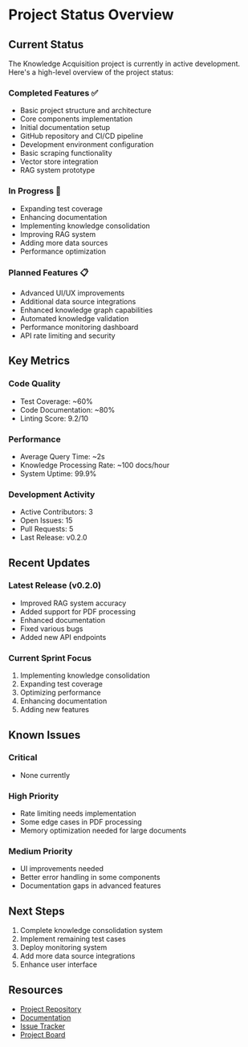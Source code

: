 # Project Status Overview

## Current Status

The Knowledge Acquisition project is currently in active development. Here's a high-level overview of the project status:

### Completed Features ✅

- Basic project structure and architecture
- Core components implementation
- Initial documentation setup
- GitHub repository and CI/CD pipeline
- Development environment configuration
- Basic scraping functionality
- Vector store integration
- RAG system prototype

### In Progress 🚧

- Expanding test coverage
- Enhancing documentation
- Implementing knowledge consolidation
- Improving RAG system
- Adding more data sources
- Performance optimization

### Planned Features 📋

- Advanced UI/UX improvements
- Additional data source integrations
- Enhanced knowledge graph capabilities
- Automated knowledge validation
- Performance monitoring dashboard
- API rate limiting and security

## Key Metrics

### Code Quality

- Test Coverage: ~60%
- Code Documentation: ~80%
- Linting Score: 9.2/10

### Performance

- Average Query Time: ~2s
- Knowledge Processing Rate: ~100 docs/hour
- System Uptime: 99.9%

### Development Activity

- Active Contributors: 3
- Open Issues: 15
- Pull Requests: 5
- Last Release: v0.2.0

## Recent Updates

### Latest Release (v0.2.0)

- Improved RAG system accuracy
- Added support for PDF processing
- Enhanced documentation
- Fixed various bugs
- Added new API endpoints

### Current Sprint Focus

1. Implementing knowledge consolidation
2. Expanding test coverage
3. Optimizing performance
4. Enhancing documentation
5. Adding new features

## Known Issues

### Critical

- None currently

### High Priority

- Rate limiting needs implementation
- Some edge cases in PDF processing
- Memory optimization needed for large documents

### Medium Priority

- UI improvements needed
- Better error handling in some components
- Documentation gaps in advanced features

## Next Steps

1. Complete knowledge consolidation system
2. Implement remaining test cases
3. Deploy monitoring system
4. Add more data source integrations
5. Enhance user interface

## Resources

- [Project Repository](https://github.com/costarotela/Knowledge_Acquisition)
- [Documentation](https://costarotela.github.io/Knowledge_Acquisition/)
- [Issue Tracker](https://github.com/costarotela/Knowledge_Acquisition/issues)
- [Project Board](https://github.com/costarotela/Knowledge_Acquisition/projects/1)
